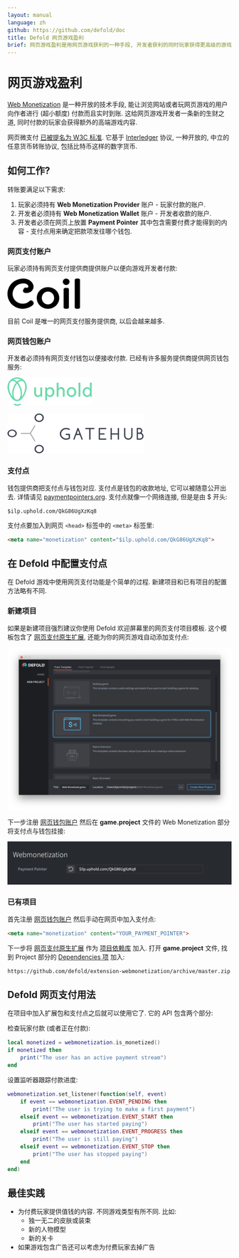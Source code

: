 ```yaml
---
layout: manual
language: zh
github: https://github.com/defold/doc
title: Defold 网页游戏盈利
brief: 网页游戏盈利是用网页游戏获利的一种手段, 开发者获利的同时玩家获得更高级的游戏内容.
---
```


# 网页游戏盈利

[Web Monetization](https://webmonetization.org/) 是一种开放的技术手段, 能让浏览网站或者玩网页游戏的用户向作者进行 (超小额度) 付款而且实时到账. 这给网页游戏开发者一条新的生财之道, 同时付款的玩家会获得额外的高端游戏内容.

网页微支付 [已被提名为 W3C 标准](https://discourse.wicg.io/t/proposal-web-monetization-a-new-revenue-model-for-the-web/3785). 它基于 [Interledger](https://interledger.org/) 协议, 一种开放的, 中立的任意货币转账协议, 包括比特币这样的数字货币.


## 如何工作?

转账要满足以下需求:

1. 玩家必须持有 **Web Monetization Provider** 账户 - 玩家付款的账户.
2. 开发者必须持有 **Web Monetization Wallet** 账户 - 开发者收款的账户.
3. 开发者必须在网页上放置 **Payment Pointer** 其中包含需要付费才能得到的内容 - 支付点用来确定把款项发往哪个钱包.


### 网页支付账户

玩家必须持有网页支付提供商提供账户以便向游戏开发者付款:

[![Coil logo](/manuals/images/web-monetization/coil_logo.svg)](https://coil.com)

目前 Coil 是唯一的网页支付服务提供商, 以后会越来越多.


### 网页钱包账户

开发者必须持有网页支付钱包以便接收付款. 已经有许多服务提供商提供网页钱包服务:

[![Uphold logo](/manuals/images/web-monetization/uphold_logo.svg)](https://www.uphold.com/signup)

[![GateHub logo](/manuals/images/web-monetization/gatehub_logo.svg)](https://gatehub.net)


### 支付点

钱包提供商把支付点与钱包对应. 支付点是钱包的收款地址, 它可以被随意公开出去. 详情请见 [paymentpointers.org](https://paymentpointers.org/). 支付点就像一个网络连接, 但是是由 $ 开头:

```
$ilp.uphold.com/QkG86UgXzKq8
```

支付点要加入到网页 `<head>` 标签中的 `<meta>` 标签里:

```html
<meta name="monetization" content="$ilp.uphold.com/QkG86UgXzKq8">
```


## 在 Defold 中配置支付点 

在 Defold 游戏中使用网页支付功能是个简单的过程. 新建项目和已有项目的配置方法略有不同.


### 新建项目

如果是新建项目强烈建议你使用 Defold 欢迎屏幕里的网页支付项目模板. 这个模板包含了 [网页支付原生扩展](https://github.com/defold/extension-webmonetization), 还能为你的网页游戏自动添加支付点:

![Web Monetization template](/manuals/images/web-monetization/web-monetization-template.png)

下一步注册 [网页钱包账户](/zh/manuals/web-monetization/#网页钱包账户) 然后在 **game.project** 文件的 Web Monetization 部分将支付点与钱包挂接:

![Adding payment pointer to game.project](/manuals/images/web-monetization/payment-pointer.png)


### 已有项目

首先注册 [网页钱包账户](/zh/manuals/web-monetization/#网页钱包账户) 然后手动在网页中加入支付点:

```html
<meta name="monetization" content="YOUR_PAYMENT_POINTER">
```

下一步将 [网页支付原生扩展](https://github.com/defold/extension-webmonetization) 作为 [项目依赖库](http://www.defold.com/zh/manuals/libraries/) 加入. 打开 **game.project** 文件, 找到 Project 部分的 [Dependencies 项](https://defold.com/zh/manuals/project-settings/#dependencies) 加入:

```
https://github.com/defold/extension-webmonetization/archive/master.zip
```


## Defold 网页支付用法

在项目中加入扩展包和支付点之后就可以使用它了. 它的 API 包含两个部分:

检查玩家付款 (或者正在付款):

```lua
local monetized = webmonetization.is_monetized()
if monetized then
	print("The user has an active payment stream")
end
```

设置监听器跟踪付款进度:

```lua
webmonetization.set_listener(function(self, event)
	if event == webmonetization.EVENT_PENDING then
		print("The user is trying to make a first payment")
	elseif event == webmonetization.EVENT_START then
		print("The user has started paying")
	elseif event == webmonetization.EVENT_PROGRESS then
		print("The user is still paying")
	elseif event == webmonetization.EVENT_STOP then
		print("The user has stopped paying")
	end
end)
```


## 最佳实践

* 为付费玩家提供值钱的内容. 不同游戏类型有所不同. 比如:
  * 独一无二的皮肤或装束
  * 新的人物模型
  * 新的关卡
* 如果游戏包含广告还可以考虑为付费玩家去掉广告
